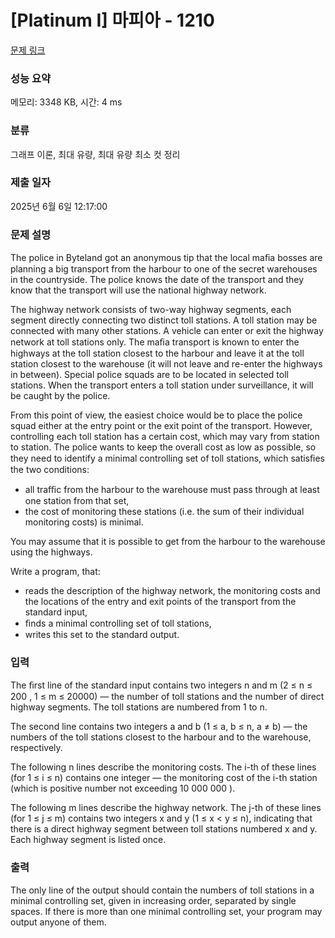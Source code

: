 # [Platinum I] 마피아 - 1210 

[문제 링크](https://www.acmicpc.net/problem/1210) 

### 성능 요약

메모리: 3348 KB, 시간: 4 ms

### 분류

그래프 이론, 최대 유량, 최대 유량 최소 컷 정리

### 제출 일자

2025년 6월 6일 12:17:00

### 문제 설명

<p>The police in Byteland got an anonymous tip that the local maﬁa bosses are planning a big transport from the harbour to one of the secret warehouses in the countryside. The police knows the date of the transport and they know that the transport will use the national highway network.</p>

<p>The highway network consists of two-way highway segments, each segment directly connecting two distinct toll stations. A toll station may be connected with many other stations. A vehicle can enter or exit the highway network at toll stations only. The maﬁa transport is known to enter the highways at the toll station closest to the harbour and leave it at the toll station closest to the warehouse (it will not leave and re-enter the highways in between). Special police squads are to be located in selected toll stations. When the transport enters a toll station under surveillance, it will be caught by the police.</p>

<p>From this point of view, the easiest choice would be to place the police squad either at the entry point or the exit point of the transport. However, controlling each toll station has a certain cost, which may vary from station to station. The police wants to keep the overall cost as low as possible, so they need to identify a minimal controlling set of toll stations, which satisﬁes the two conditions:</p>

<ul>
	<li>all traﬃc from the harbour to the warehouse must pass through at least one station from that set,</li>
	<li>the cost of monitoring these stations (i.e. the sum of their individual monitoring costs) is minimal.</li>
</ul>

<p>You may assume that it is possible to get from the harbour to the warehouse using the highways.</p>

<p>Write a program, that:</p>

<ul>
	<li>reads the description of the highway network, the monitoring costs and the locations of the entry and exit points of the transport from the standard input,</li>
	<li>ﬁnds a minimal controlling set of toll stations,</li>
	<li>writes this set to the standard output.</li>
</ul>

### 입력 

 <p>The ﬁrst line of the standard input contains two integers n and m (2 ≤ n ≤ 200 , 1 ≤ m ≤ 20000) — the number of toll stations and the number of direct highway segments. The toll stations are numbered from 1 to n.</p>

<p>The second line contains two integers a and b (1 ≤ a, b ≤ n, a ≠ b) — the numbers of the toll stations closest to the harbour and to the warehouse, respectively.</p>

<p>The following n lines describe the monitoring costs. The i-th of these lines (for 1 ≤ i ≤ n) contains one integer — the monitoring cost of the i-th station (which is positive number not exceeding 10 000 000 ).</p>

<p>The following m lines describe the highway network. The j-th of these lines (for 1 ≤ j ≤ m) contains two integers x and y (1 ≤ x < y ≤ n), indicating that there is a direct highway segment between toll stations numbered x and y. Each highway segment is listed once.</p>

### 출력 

 <p>The only line of the output should contain the numbers of toll stations in a minimal controlling set, given in increasing order, separated by single spaces. If there is more than one minimal controlling set, your program may output anyone of them.</p>

